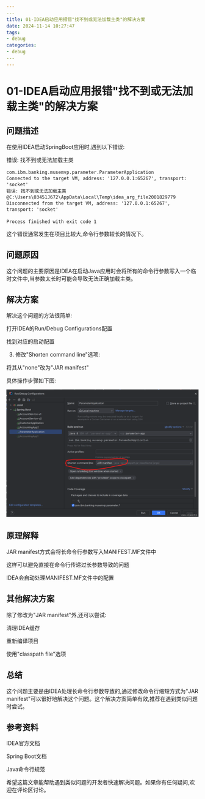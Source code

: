 ```yaml
---
​---
title: 01-IDEA启动应用报错"找不到或无法加载主类"的解决方案
date: 2024-11-14 10:27:47
tags: 
- debug
categories:
- debug
​---
---
```




# 01-IDEA启动应用报错"找不到或无法加载主类"的解决方案

## 问题描述

在使用IDEA启动SpringBoot应用时,遇到以下错误:

错误: 找不到或无法加载主类 

```
com.ibm.banking.musemvp.parameter.ParameterApplication
Connected to the target VM, address: '127.0.0.1:65267', transport: 'socket'
错误: 找不到或无法加载主类 @C:\Users\03451J672\AppData\Local\Temp\idea_arg_file2001829779
Disconnected from the target VM, address: '127.0.0.1:65267', transport: 'socket'

Process finished with exit code 1

```

这个错误通常发生在项目比较大,命令行参数较长的情况下。

## 问题原因

这个问题的主要原因是IDEA在启动Java应用时会将所有的命令行参数写入一个临时文件中,当参数太长时可能会导致无法正确加载主类。

## 解决方案

解决这个问题的方法很简单:

打开IDEA的Run/Debug Configurations配置

找到对应的启动配置

3. 修改"Shorten command line"选项:

将其从"none"改为"JAR manifest"

具体操作步骤如下图:

![在这里插入图片描述](01_idea%E5%90%AF%E5%8A%A8%E5%BA%94%E7%94%A8%E6%8A%A5%E9%94%99/07e8830f9ef82ec0a8a96e22206ff36d.png)

## 原理解释

JAR manifest方式会将长命令行参数写入MANIFEST.MF文件中

这样可以避免直接在命令行传递过长参数导致的问题

IDEA会自动处理MANIFEST.MF文件中的配置

## 其他解决方案

除了修改为"JAR manifest"外,还可以尝试:

清理IDEA缓存

重新编译项目

使用"classpath file"选项

## 总结

这个问题主要是由IDEA处理长命令行参数导致的,通过修改命令行缩短方式为"JAR manifest"可以很好地解决这个问题。这个解决方案简单有效,推荐在遇到类似问题时尝试。

## 参考资料

IDEA官方文档

Spring Boot文档

Java命令行规范

希望这篇文章能帮助遇到类似问题的开发者快速解决问题。如果你有任何疑问,欢迎在评论区讨论。